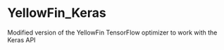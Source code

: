 # YellowFin_Keras
Modified version of the YellowFin TensorFlow optimizer to work with the Keras API
